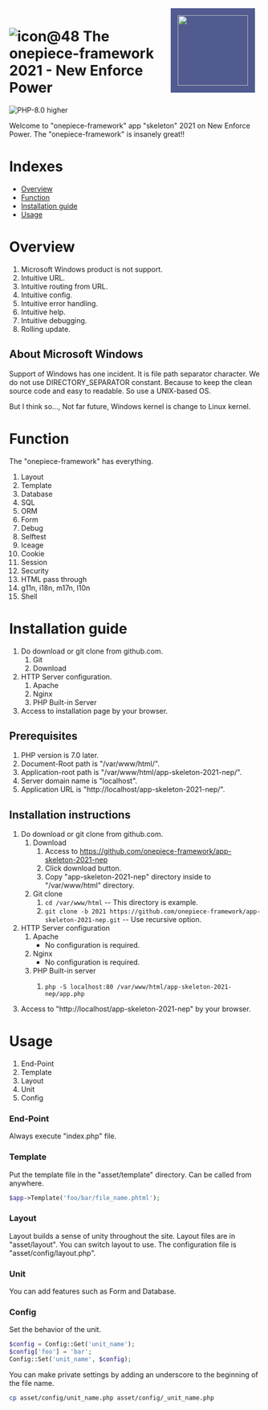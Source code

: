 <span style="display:inline-block; background-color:#515B8F; padding:1em; float:right; margin-right: 1em;">
<img src="https://www.php.net/images/php8/logo_php8.svg" style="width:10em;"/>
</span>

![icon@48](https://user-images.githubusercontent.com/1668339/72398593-cb0d1900-3786-11ea-863c-418ff8d48f43.png)
The onepiece-framework 2021 - New Enforce Power
===

![PHP-8.0 higher](https://img.shields.io/badge/PHP-8.0_higher-brightgreen)

 Welcome to "onepiece-framework" app "skeleton" 2021 on New Enforce Power.
 The "onepiece-framework" is insanely great!!

# Indexes

 * <a href="#overview">Overview</a>
 * <a href="#function">Function</a>
 * <a href="#install" >Installation guide</a>
 * <a href="#usage"   >Usage</a>

# <a name="overview">Overview</a>

 1. Microsoft Windows product is not support.
 1. Intuitive URL.
 1. Intuitive routing from URL.
 1. Intuitive config.
 1. Intuitive error handling.
 1. Intuitive help.
 1. Intuitive debugging.
 1. Rolling update.

## About Microsoft Windows

 Support of Windows has one incident.
 It is file path separator character.
 We do not use DIRECTORY_SEPARATOR constant.
 Because to keep the clean source code and easy to readable.
 So use a UNIX-based OS.

 But I think so...,  Not far future, Windows kernel is change to Linux kernel.

# <a name="function">Function</a>

 The "onepiece-framework" has everything.

<div data-i18n="false">

 1. Layout
 1. Template
 1. Database
 1. SQL
 1. ORM
 1. Form
 1. Debug
 1. Selftest
 1. Iceage
 1. Cookie
 1. Session
 1. Security
 1. HTML pass through
 1. g11n, i18n, m17n, l10n
 1. Shell

</div>

# <a name="install">Installation guide</a>

 1. Do download or git clone from github.com.
    1. Git
    1. Download
 1. HTTP Server configuration.
    1. Apache
    1. Nginx
    1. PHP Built-in Server
 1. Access to installation page by your browser.

## Prerequisites

 1. PHP version is 7.0 later.
 1. Document-Root path is "/var/www/html/".
 1. Application-root path is "/var/www/html/app-skeleton-2021-nep/".
 1. Server domain name is "localhost".
 1. Application URL is "http://localhost/app-skeleton-2021-nep/".

## Installation instructions

 1. Do download or git clone from github.com.
    1. Download
       1. Access to https://github.com/onepiece-framework/app-skeleton-2021-nep
       1. Click download button.
       1. Copy "app-skeleton-2021-nep" directory inside to "/var/www/html" directory.
    1. Git clone
       1. `cd /var/www/html` -- This directory is example.
       1. `git clone -b 2021 https://github.com/onepiece-framework/app-skeleton-2021-nep.git` -- Use recursive option.
 2. HTTP Server configuration
    1. Apache
       - No configuration is required.
    1. Nginx
       - No configuration is required.
    1. PHP Built-in server
       1. ```
          php -S localhost:80 /var/www/html/app-skeleton-2021-nep/app.php
          ```
 3. Access to "http://localhost/app-skeleton-2021-nep" by your browser.

# <a name="usage">Usage</a>

 1. End-Point
 1. Template
 1. Layout
 1. Unit
 1. Config

### End-Point

 Always execute "index.php" file.

### Template

 Put the template file in the "asset/template" directory.
 Can be called from anywhere.

```php
$app->Template('foo/bar/file_name.phtml');
```

### Layout

 Layout builds a sense of unity throughout the site.
 Layout files are in "asset/layout".
 You can switch layout to use.
 The configuration file is "asset/config/layout.php".

### Unit

 You can add features such as Form and Database.

### Config

 Set the behavior of the unit.

```php
$config = Config::Get('unit_name');
$config['foo'] = 'bar';
Config::Set('unit_name', $config);
```

 You can make private settings by adding an underscore to the beginning of the file name.

```sh
cp asset/config/unit_name.php asset/config/_unit_name.php
```
